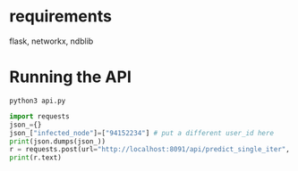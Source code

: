 # requirements
flask, networkx, ndblib
# Running the API
`python3 api.py`
```python
import requests
json_={}
json_["infected_node"]=["94152234"] # put a different user_id here
print(json.dumps(json_))
r = requests.post(url="http://localhost:8091/api/predict_single_iter", data=json.dumps(json_),  headers={'Content-Type': 'application/json', 'Accept': 'application/json'})
print(r.text)
```